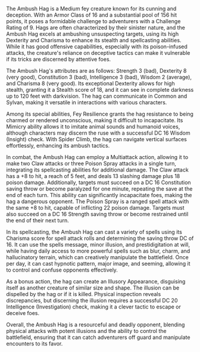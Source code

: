 The Ambush Hag is a Medium fey creature known for its cunning and deception. With an Armor Class of 16 and a substantial pool of 156 hit points, it poses a formidable challenge to adventurers with a Challenge Rating of 9. Hags are often characterized by their sinister nature, and the Ambush Hag excels at ambushing unsuspecting targets, using its high Dexterity and Charisma to enhance its stealth and spellcasting abilities. While it has good offensive capabilities, especially with its poison-infused attacks, the creature's reliance on deceptive tactics can make it vulnerable if its tricks are discerned by attentive foes.

The Ambush Hag's attributes are as follows: Strength 3 (bad), Dexterity 8 (very good), Constitution 3 (bad), Intelligence 3 (bad), Wisdom 2 (average), and Charisma 8 (very good). Its exceptional Dexterity allows for high stealth, granting it a Stealth score of 18, and it can see in complete darkness up to 120 feet with darkvision. The hag can communicate in Common and Sylvan, making it versatile in interactions with various characters.

Among its special abilities, Fey Resilience grants the hag resistance to being charmed or rendered unconscious, making it difficult to incapacitate. Its Mimicry ability allows it to imitate animal sounds and humanoid voices, although characters may discern the ruse with a successful DC 16 Wisdom (Insight) check. With Spider Climb, the hag can navigate vertical surfaces effortlessly, enhancing its ambush tactics.

In combat, the Ambush Hag can employ a Multiattack action, allowing it to make two Claw attacks or three Poison Spray attacks in a single turn, integrating its spellcasting abilities for additional damage. The Claw attack has a +8 to hit, a reach of 5 feet, and deals 13 slashing damage plus 18 poison damage. Additionally, targets must succeed on a DC 16 Constitution saving throw or become paralyzed for one minute, repeating the save at the end of each turn. This ability can significantly incapacitate foes, making the hag a dangerous opponent. The Poison Spray is a ranged spell attack with the same +8 to hit, capable of inflicting 22 poison damage. Targets must also succeed on a DC 16 Strength saving throw or become restrained until the end of their next turn.

In its spellcasting, the Ambush Hag can cast a variety of spells using its Charisma score for spell attack rolls and determining the saving throw DC of 16. It can use the spells message, minor illusion, and prestidigitation at will, while having daily access to more powerful spells such as blur, charm, and hallucinatory terrain, which can creatively manipulate the battlefield. Once per day, it can cast hypnotic pattern, major image, and seeming, allowing it to control and confuse opponents effectively.

As a bonus action, the hag can create an Illusory Appearance, disguising itself as another creature of similar size and shape. The illusion can be dispelled by the hag or if it is killed. Physical inspection reveals discrepancies, but discerning the illusion requires a successful DC 20 Intelligence (Investigation) check, making it a clever tactic to escape or deceive foes. 

Overall, the Ambush Hag is a resourceful and deadly opponent, blending physical attacks with potent illusions and the ability to control the battlefield, ensuring that it can catch adventurers off guard and manipulate encounters to its favor.
